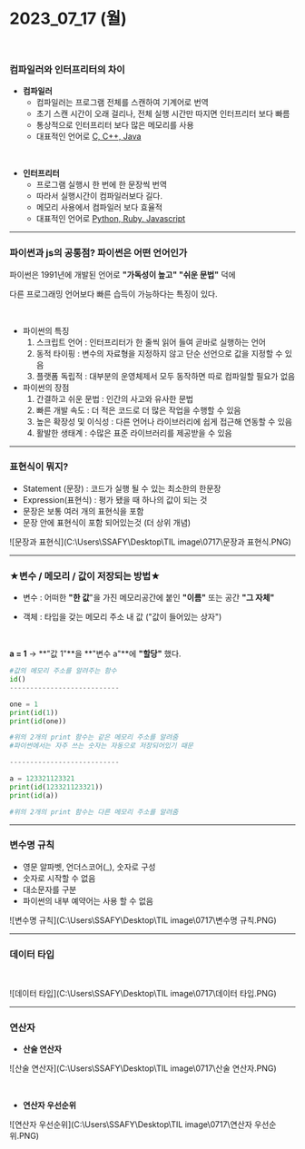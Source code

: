 # 2023_07_17 (월) 

<br/>

### 컴파일러와 인터프리터의 차이

- **컴파일러**
  * 컴파일러는 프로그램 전체를 스캔하여 기계어로 번역
  * 초기 스캔 시간이 오래 걸리나, 전체 실행 시간만 따지면 인터프리터 보다 빠름
  * 통상적으로 인터프리터 보다 많은 메모리를 사용
  * 대표적인 언어로 <u>C, C++, Java</u>

<br/>

- **인터프리터**
  - 프로그램 실행시 한 번에 한 문장씩 번역
  - 따라서 실행시간이 컴파일러보다 길다.
  - 메모리 사용에서 컴파일러 보다 효율적
  - 대표적인 언어로 <u>Python, Ruby, Javascript</u>

---





### 파이썬과 js의 공통점? 파이썬은 어떤 언어인가

파이썬은 1991년에 개발된 언어로 **"가독성이 높고" "쉬운 문법"** 덕에 

다른 프로그래밍 언어보다 빠른 습득이 가능하다는 특징이 있다.

<br/>

- 파이썬의 특징
  1. 스크립트 언어 : 인터프리터가 한 줄씩 읽어 들여 곧바로 실행하는 언어
  2. 동적 타이핑 : 변수의 자료형을 지정하지 않고 단순 선언으로 값을 지정할 수 있음
  3. 플랫폼 독립적 : 대부분의 운영체제서 모두 동작하면 따로 컴파일할 필요가 없음
- 파이썬의 장점
  1. 간결하고 쉬운 문법 : 인간의 사고와 유사한 문법
  2. 빠른 개발 속도 : 더 적은 코드로 더 많은 작업을 수행할 수 있음
  3. 높은 확장성 및 이식성 : 다른 언어나 라이브러리에 쉽게 접근해 연동할  수 있음
  4. 활발한 생태계 : 수많은 표준 라이브러리를 제공받을 수 있음



---



### 표현식이 뭐지?

- Statement (문장) : 코드가 실행 될 수 있는 최소한의 한문장
- Expression(표현식) : 평가 됐을 때 하나의 값이 되는 것
- 문장은 보통 여러 개의 표현식을 포함
- 문장 안에 표현식이 포함 되어있는것 (더 상위 개념)

![문장과 표현식](C:\Users\SSAFY\Desktop\TIL image\0717\문장과 표현식.PNG)

---



### ★변수 / 메모리 / 값이 저장되는 방법★

- 변수 : 어떠한 **"한 값**"을 가진 메모리공간에 붙인 **"이름"** 또는 공간 **"그 자체"**

- 객체 : 타입을 갖는 메모리 주소 내 값 ("값이 들어있는 상자")

<br/>

**a = 1** → **"값 1"**을 **"변수 a"**에 **"할당"** 했다.

```python
#값의 메모리 주소를 알려주는 함수
id()
---------------------------

one = 1
print(id(1))
print(id(one))

#위의 2개의 print 함수는 같은 메모리 주소를 알려줌
#파이썬에서는 자주 쓰는 숫자는 자동으로 저장되어있기 때문

---------------------------

a = 123321123321
print(id(123321123321))
print(id(a))

#위의 2개의 print 함수는 다른 메모리 주소를 알려줌

```



---

### 변수명 규칙

- 영문 알파벳, 언더스코어(_), 숫자로 구성
- 숫자로 시작할 수 없음
- 대소문자를 구분
- 파이썬의 내부 예약어는 사용 할 수 없음

![변수명 규칙](C:\Users\SSAFY\Desktop\TIL image\0717\변수명 규칙.PNG)

---

### 데이터 타입

<br/>

![데이터 타입](C:\Users\SSAFY\Desktop\TIL image\0717\데이터 타입.PNG)



---

### 연산자

- **산술 연산자**

![산술 연산자](C:\Users\SSAFY\Desktop\TIL image\0717\산술 연산자.PNG)

<br/>

- **연산자 우선순위**

![연산자 우선순위](C:\Users\SSAFY\Desktop\TIL image\0717\연산자 우선순위.PNG)























